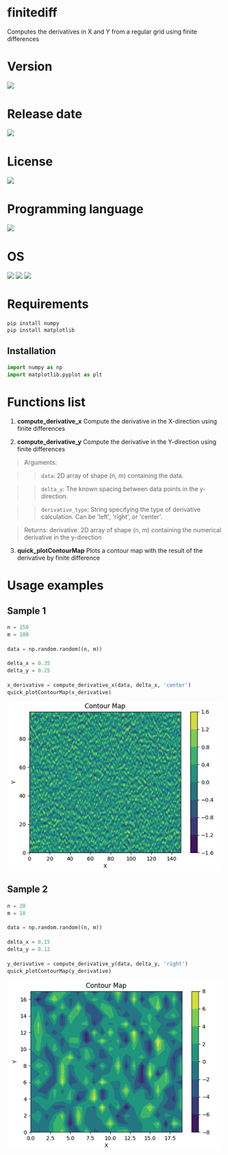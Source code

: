 # finitediff
Computes the derivatives in X and Y from a regular grid using finite differences
# Version

![](https://img.shields.io/badge/Version%3A-1.0-success)

# Release date

![](https://img.shields.io/badge/Release%20date-May%2C%2010%2C%202023-9cf)

# License

![](https://img.shields.io/github/license/Ileriayo/markdown-badges?style=for-the-badge)

# Programming language

<img src="https://img.icons8.com/?size=512&id=13441&format=png" width="50"/>

# OS

<img src="https://img.icons8.com/?size=512&id=17842&format=png" width="50"/> <img src="https://img.icons8.com/?size=512&id=122959&format=png" width="50"/> <img src="https://img.icons8.com/?size=512&id=108792&format=png" width="50"/>

# Requirements

```shell
pip install numpy
pip install matplotlib
```

## Installation

```python
import numpy as np
import matplotlib.pyplot as plt
```
# Functions list

1. **compute_derivative_x** Compute the derivative in the X-direction using finite differences



2. **compute_derivative_y** Compute the derivative in the Y-direction using finite differences

> Arguments:

>> `data`: 2D array of shape (n, m) containing the data.

>> `delta_y`: The known spacing between data points in the y-direction.

>> `derivative_type`: String specifying the type of derivative calculation. Can be 'left', 'right', or 'center'.

> Returns: derivative: 2D array of shape (n, m) containing the numerical derivative in the y-direction

3. **quick_plotContourMap** Plots a contour map with the result of the derivative by finite difference

# Usage examples

## Sample 1

```python
n = 150
m = 100

data = np.random.random((n, m))

delta_x = 0.35 
delta_y = 0.25

x_derivative = compute_derivative_x(data, delta_x, 'center')
quick_plotContourMap(x_derivative)
```

<p align="center">
<img src="/images/sample1.png" width="500">
</p>


## Sample 2

```python
n = 20
m = 18

data = np.random.random((n, m))

delta_x = 0.15
delta_y = 0.12

y_derivative = compute_derivative_y(data, delta_y, 'right')
quick_plotContourMap(y_derivative)
```

<p align="center">
<img src="/images/sample2.png" width="500">
</p>


